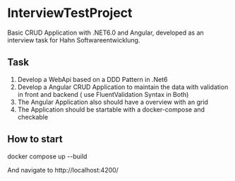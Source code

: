 # InterviewTestProject
Basic CRUD Application with .NET6.0 and Angular, developed as an interview task for Hahn Softwareentwicklung.

## Task
1. Develop a WebApi based on a DDD Pattern in .Net6
2. Develop a Angular CRUD Application to maintain the data with validation in front and backend ( use FluentValidation Syntax in Both)
3. The Angular Application also should have a overview with an grid
4. The Application should be startable with a docker-compose and checkable

## How to start
docker compose up --build

And navigate to http://localhost:4200/

